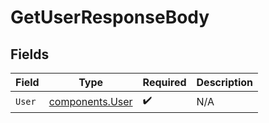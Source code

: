 # GetUserResponseBody


## Fields

| Field                                              | Type                                               | Required                                           | Description                                        |
| -------------------------------------------------- | -------------------------------------------------- | -------------------------------------------------- | -------------------------------------------------- |
| `User`                                             | [components.User](../../models/components/user.md) | :heavy_check_mark:                                 | N/A                                                |